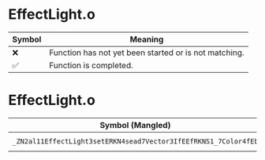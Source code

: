 # EffectLight.o
| Symbol | Meaning 
| ------------- | ------------- 
| :x: | Function has not yet been started or is not matching. 
| :white_check_mark: | Function is completed. 


# EffectLight.o
| Symbol (Mangled) | Symbol (Demangled) | Decompiled? |
| ------------- |  ------------- | ------------- |
| `_ZN2al11EffectLight3setERKN4sead7Vector3IfEEfRKNS1_7Color4fEb` | `al::EffectLight::set(sead::Vector3<float> const&,float,sead::Color4f const&,bool)` | :white_check_mark: |
